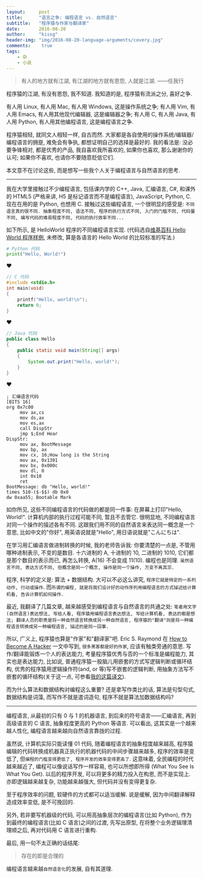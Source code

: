 ```yaml
---
layout:	    post
title:      "语言之争: 编程语言 vs. 自然语言"
subtitle:   "程序猿与作家与翻译家"
date:       2016-08-20
author:     "kissg"
header-img: "img/2016-08-20-language-arguments/covery.jpg"
comments:    true
tags:
    - 杂
    - 小说
---
```


> 有人的地方就有江湖, 有江湖的地方就有恩怨, 人就是江湖.    ——任我行

程序猿的江湖, 有没有恩怨, 我不知道. 我知道的是, 程序猿有流派之分, 喜好之争.

有人用 Linux, 有人用 Mac, 有人用 Windows, 这是操作系统之争; 有人用 Vim, 有人用 Emacs, 有人用其他现代编辑器, 这是编辑器之争; 有人用 C, 有人用 Java, 有人用 Python, 有人用其他编程语言, 这是编程语言之争.

程序猿相轻, 就同文人相轻一样, 自古而然. 大家都是各自使用的操作系统/编辑器/编程语言的拥趸, 难免会有争执, 都想证明自己的选择是最好的. 我的看法是: 没必要争锋相对, 都是优秀的产品, 我自喜欢我所喜欢的, 如果你也喜欢, 那么谢谢你的认可; 如果你不喜欢, 也请你不要随意贬低它们.

本文意不在讨论这些, 而是想写一些我个人关于编程语言与自然语言的思考.

---

我在大学里接触过不少编程语言, 包括课内学的 C++, Java, 汇编语言, C#, 和课外的 HTML5 (严格来讲, H5 是标记语言而不是编程语言), JavaScript, Python, C. 现在在用的是 Python, 也想用 C. 接触过这些编程语言, 一个很明显的感受是: `不同语言真的很不同. 抽象程度不同, 语法不同, 程序的执行方式不同, 入门的门槛不同, 代码量不同, 编写代码的难易程度不同, 代码的执行效率不同...`

如下所示, 是 HelloWorld 程序的不同编程语言实现. (代码选自[维基百科 Hello World 程序样例](https://zh.wikipedia.org/wiki/Hello_World%E7%A8%8B%E5%BA%8F%E6%A0%B7%E4%BE%8B), 未修改, 算是各语言的 Hello World 的比较标准的写法.)

```python
# Python 代码
print("Hello, World!")
```

♥

```c
// C 代码
#include <stdio.h>
int main(void)
{
    printf("Hello, world!\n");
    return 0;
}
```

♥

```java
// Java 代码
public class Hello
{
    public static void main(String[] args)
    {
        System.out.print("Hello, world!");
    }
}
```

♥

```
; 汇编语言代码
[BITS 16]
org 0x7c00
     mov ax,cs
     mov ds,ax
     mov es,ax
     call DispStr
     jmp $;End Hear
DispStr:
     mov ax, BootMessage
     mov bp, ax
     mov cx, 16;How long is the String
     mov ax, 0x1301
     mov bx, 0x000c
     mov dl, 0
     int 0x10
     ret
BootMessage: db "Hello, world!"
times 510-($-$$) db 0x0
dw 0xaa55; Bootable Mark
```

如你所见, 这些不同编程语言的代码做的都是同一件事: 在屏幕上打印"Hello, World!". 计算机内部的执行过程可能不同, 暂且不去管它. 很明显地, 不同编程语言对同一个操作的描述各有不同. 这跟我们用不同的自然语言来表达同一概念是一个意思, 比如中文的"你好", 用英语说就是"Hello", 用日语说就是"こんにちは".

在学习用汇编语言做进制转换的时候, 我的老师告诉我: 你要清楚的一点是, 不管用哪种进制表示, 不变的是数目. 十六进制的 A, 十进制的 10, 二进制的 1010, 它们都是那个数目的表示而已, 再怎么转换, A(16) 不会变成 11(10). 编程也是同理. `虽然语言不同, 表达方式不同, 但概念是同一个概念, 操作是同一个操作, 万变不离其宗.`

程序, 科学的定义是: 算法 + 数据结构. 大可以不必这么讲究, `程序它就是特定的一系列动作, 行动或操作`. 而`所谓的编程, 就是将我们设计好的动作序列用编程语言的方式描述给计算机看, 告诉计算机如何操作.`

最近, 我翻译了几篇文章, 越来越感受到编程语言与自然语言的共通之处: `笔者用文字(自然语言)表达想法, 写给人看, 程序猿用编程语言表达想法, 写给计算机看, 表达的都是想法; 翻译人员的职责是将一种自然语言转换成另一种自然语言, 程序猿的"翻译"则是将一种编程语言转换成另一种编程语言, 描述的是同一回事.`

所以, 广义上, 程序猿也算是"作家"和"翻译家"吧. Eric S. Raymond 在 [How to Become A Hacker](http://www.catb.org/esr/faqs/hacker-howto.html) 一文中写到, `很多黑客都是好的作家`, 应该有触类旁通的意思. 写作/翻译能锻炼一个人的表达能力, 考量程序猿优秀与否的一个标准是编程能力, 其实也是表达能力, 比如说, 普通程序猿一股脑儿用嵌套的方式写逻辑判断或循环结构, 优秀的程序猿用逻辑操作符(and, or 等)写不嵌套的逻辑判断, 用抽象方法写不嵌套的循环结构(关于这一点, 可参看[我的这篇译文](http://kissg.me/2016/08/13/breaking-out-of-two-loops/)).

而为什么算法和数据结构对编程这么重要? 还是拿写作类比的话, 算法是句型句式, 数据结构是词藻, 而写作不就是遣词造句, 程序不就是算法加数据结构吗?

---

编程语言, 从最初的只有 0 与 1 的机器语言, 到后来的符号语言——汇编语言, 再到高级语言的 C 语言, 抽象程度更高的 Python 等语言. 可以看出, 这其实是一个越来越人性化, 编程语言越来越向自然语言靠拢的过程.

虽然说, 计算机实际只能读懂 01 代码, 随着编程语言的抽象程度越来越高, 程序猿编辑的代码转换成机器真正执行的机器代码的中间步骤越来越多, 程序的效率是变低了, 但`编程的门槛变得更低了, 程序开发的效率变得更高了`. 这意味着, 全民编程的时代越来越近了, 编程可以像说话写作一样容易, 也可以所想即所得 (What You See Is What You Get). 以后的程序开发, 可以将更多的精力投入在构思, 而不是实现上. 亦即逻辑越来越复杂, 功能越来越强大, 但代码并没有变得更复杂.

至于程序效率的问题, 软硬件的方式都可以适当缓解. 说是缓解, 因为中间翻译解释造成效率变低, 是不可挽回的.

另外, 若非要写机器级的代码, 可以用高抽象层次的编程语言(比如 Python), 作为到最终的编程语言(比如 C 语言)之间的过渡, 先写出原型, 在将整个业务逻辑理清理顺之后, 再对代码用 C 语言进行重构.

最后, 用一句不太正确的话结尾:

> 存在的即是合理的

编程语言越来越`自然语言化`的发展, 自有其道理.
